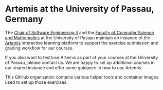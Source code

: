 # Artemis at the University of Passau, Germany

The [Chair of Software Engineering II](https://github.com/se2p/)
and the [Faculty of Computer Science and Mathematics](https://www.fim.uni-passau.de/en/)
at the University of Passau
maintain an instance of the [Artemis](https://github.com/ls1intum/Artemis) interactive learning platform
to support the exercise submission and grading workflow for our courses.

If you also want to test/use Artemis as part of your courses at the University of Passau, please
contact us.
We are happy to set up additional courses in our shared instance and offer some guidance in how to use
Artemis.

This GitHub organisation contains various helper tools and container images used to set up those exercises.
